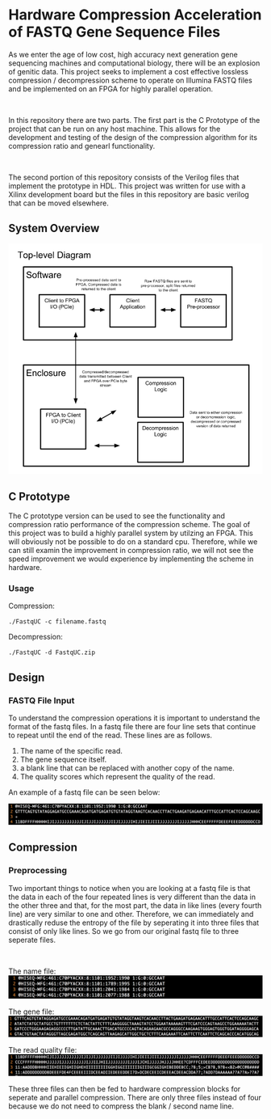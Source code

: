 # Hardware Compression Acceleration of FASTQ Gene Sequence Files

As we enter the age of low cost, high accuracy next generation gene 
sequencing machines and computational biology, there will be an explosion 
of genitic data. This project seeks to implement a cost effective lossless
 compression / decompression scheme to operate on Illumina FASTQ files and be 
implemented on an FPGA for highly parallel operation.

<br />

In this repository there are two parts. The first part is the C Prototype 
of the project that can be run on any host machine. This allows for the 
development and testing of the design of the compression algorithm for its 
compression ratio and genearl functionality.

<br /> 

The second portion of this repository consists of the Verilog files that 
implement the prototype in HDL. This project was written for use with a
Xilinx development board but the files in this repository are basic verilog
that can be moved elsewhere. 

## System Overview

![alt text](./readme-files/Sys_Block_Diagram.png)

## C Prototype

The C prototype version can be used to see the functionality and compression ratio 
performance of the compression scheme. The goal of this project was to build a 
highly parallel system by utilzing an FPGA. This will obviously not be possible to 
do on a standard cpu. Therefore, while we can still examin the improvement in 
compression ratio, we will not see the speed improvement we would experience by 
implementing the scheme in hardware.

### Usage

Compression:
```
./FastqUC -c filename.fastq
```

Decompression:
```
./FastqUC -d FastqUC.zip
```

## Design

### FASTQ File Input

To understand the compression operations it is important to understand the format 
of the fastq files. In a fastq file there are four line sets that continue to repeat
until the end of the read. These lines are as follows.

1. The name of the specific read.
2. The gene sequence itself.
3. a blank line that can be replaced with another copy of the name.
4. The quality scores which represent the quality of the read.

An example of a fastq file can be seen below:

![alt text](./readme-files/example_fastq.png) 

## Compression

### Preprocessing

Two important things to notice when you are looking at a fastq file is that the data in 
each of the four repeated lines is very different than the data in the other three and 
that, for the most part, the data in like lines (every fourth line) are very similar to 
one and other. Therefore, we can immediately and drastically reduse the entropy of the 
file by seperating it into three files that consist of only like lines. So we go from 
our original fastq file to three seperate files.

<br />

The name file:
![alt text](./readme-files/pre-name.png)

The gene file:
![alt text](./readme-files/pre-gene.png)

The read quality file:
![alt text](./readme-files/pre-qual.png)

These three files can then be fed to hardware compression blocks for seperate and parallel 
compression. There are only three files instead of four because we do not need to compress 
the blank / second name line.

